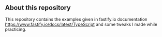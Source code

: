 ## About this repository
This repository contains the examples given in fastify.io documentation https://www.fastify.io/docs/latest/TypeScript and some tweaks I made while practicing.


